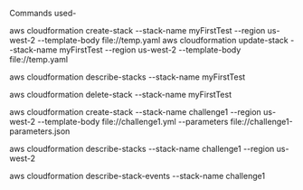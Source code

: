 Commands used- 

aws cloudformation create-stack  --stack-name myFirstTest --region us-west-2 --template-body file://temp.yaml
aws cloudformation update-stack  --stack-name myFirstTest --region us-west-2 --template-body file://temp.yaml

aws cloudformation describe-stacks --stack-name myFirstTest

aws cloudformation delete-stack --stack-name myFirstTest

aws cloudformation create-stack  --stack-name challenge1 --region us-west-2 --template-body file://challenge1.yml --parameters file://challenge1-parameters.json

aws cloudformation describe-stacks --stack-name challenge1 --region us-west-2

aws cloudformation describe-stack-events --stack-name challenge1
